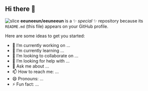 ## Hi there 👋
![slice](https://capsule-render.vercel.app/api?type=slice&color=auto&height=200&text=FrontEnd%20Developer&fontSize=100&fontAlign=70&rotate=13&fontAlignY=25&desc=React%20Vue%20Svelt%20Angular&fontSize=20&descAlign=60&descAlignY=44&theme=radical)
**eeuneeun/eeuneeun** is a ✨ _special_ ✨ repository because its `README.md` (this file) appears on your GitHub profile.

Here are some ideas to get you started:

- 🔭 I’m currently working on ...
- 🌱 I’m currently learning ...
- 👯 I’m looking to collaborate on ...
- 🤔 I’m looking for help with ...
- 💬 Ask me about ...
- 📫 How to reach me: ...
- 😄 Pronouns: ...
- ⚡ Fun fact: ...

